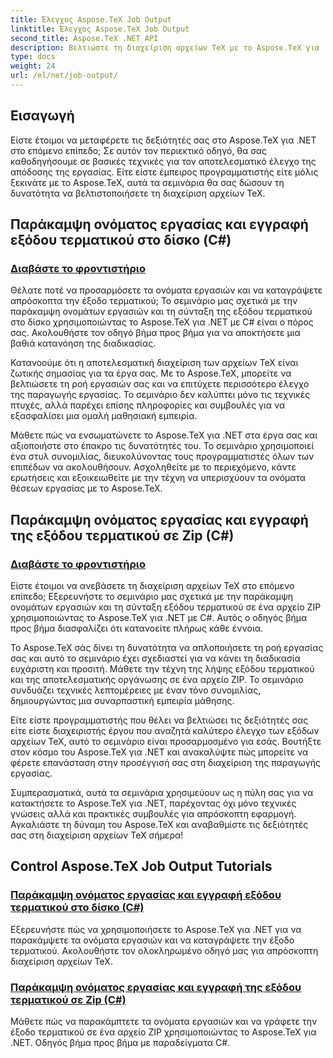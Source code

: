 ```yaml
---
title: Έλεγχος Aspose.TeX Job Output
linktitle: Έλεγχος Aspose.TeX Job Output
second_title: Aspose.TeX .NET API
description: Βελτιώστε τη διαχείριση αρχείων TeX με το Aspose.TeX για .NET. Μάθετε να παρακάμπτετε τα ονόματα εργασιών και να καταγράφετε την έξοδο τερματικού χωρίς κόπο χρησιμοποιώντας C# με τους οδηγούς βήμα προς βήμα.
type: docs
weight: 24
url: /el/net/job-output/
---
```


## Εισαγωγή

Είστε έτοιμοι να μεταφέρετε τις δεξιότητές σας στο Aspose.TeX για .NET στο επόμενο επίπεδο; Σε αυτόν τον περιεκτικό οδηγό, θα σας καθοδηγήσουμε σε βασικές τεχνικές για τον αποτελεσματικό έλεγχο της απόδοσης της εργασίας. Είτε είστε έμπειρος προγραμματιστής είτε μόλις ξεκινάτε με το Aspose.TeX, αυτά τα σεμινάρια θα σας δώσουν τη δυνατότητα να βελτιστοποιήσετε τη διαχείριση αρχείων TeX.

## Παράκαμψη ονόματος εργασίας και εγγραφή εξόδου τερματικού στο δίσκο (C#)
### [Διαβάστε το φροντιστήριο](./override-job-name-disk-output-csharp/)

Θέλατε ποτέ να προσαρμόσετε τα ονόματα εργασιών και να καταγράψετε απρόσκοπτα την έξοδο τερματικού; Το σεμινάριο μας σχετικά με την παράκαμψη ονομάτων εργασιών και τη σύνταξη της εξόδου τερματικού στο δίσκο χρησιμοποιώντας το Aspose.TeX για .NET με C# είναι ο πόρος σας. Ακολουθήστε τον οδηγό βήμα προς βήμα για να αποκτήσετε μια βαθιά κατανόηση της διαδικασίας.

Κατανοούμε ότι η αποτελεσματική διαχείριση των αρχείων TeX είναι ζωτικής σημασίας για τα έργα σας. Με το Aspose.TeX, μπορείτε να βελτιώσετε τη ροή εργασιών σας και να επιτύχετε περισσότερο έλεγχο της παραγωγής εργασίας. Το σεμινάριο δεν καλύπτει μόνο τις τεχνικές πτυχές, αλλά παρέχει επίσης πληροφορίες και συμβουλές για να εξασφαλίσει μια ομαλή μαθησιακή εμπειρία.

Μάθετε πώς να ενσωματώνετε το Aspose.TeX για .NET στα έργα σας και αξιοποιήστε στο έπακρο τις δυνατότητές του. Το σεμινάριο χρησιμοποιεί ένα στυλ συνομιλίας, διευκολύνοντας τους προγραμματιστές όλων των επιπέδων να ακολουθήσουν. Ασχοληθείτε με το περιεχόμενο, κάντε ερωτήσεις και εξοικειωθείτε με την τέχνη να υπερισχύουν τα ονόματα θέσεων εργασίας με το Aspose.TeX.

## Παράκαμψη ονόματος εργασίας και εγγραφή της εξόδου τερματικού σε Zip (C#)
### [Διαβάστε το φροντιστήριο](./override-job-name-zip-output-csharp/)

Είστε έτοιμοι να ανεβάσετε τη διαχείριση αρχείων TeX στο επόμενο επίπεδο; Εξερευνήστε το σεμινάριο μας σχετικά με την παράκαμψη ονομάτων εργασιών και τη σύνταξη εξόδου τερματικού σε ένα αρχείο ZIP χρησιμοποιώντας το Aspose.TeX για .NET με C#. Αυτός ο οδηγός βήμα προς βήμα διασφαλίζει ότι κατανοείτε πλήρως κάθε έννοια.

Το Aspose.TeX σάς δίνει τη δυνατότητα να απλοποιήσετε τη ροή εργασίας σας και αυτό το σεμινάριο έχει σχεδιαστεί για να κάνει τη διαδικασία ευχάριστη και προσιτή. Μάθετε την τέχνη της λήψης εξόδου τερματικού και της αποτελεσματικής οργάνωσης σε ένα αρχείο ZIP. Το σεμινάριο συνδυάζει τεχνικές λεπτομέρειες με έναν τόνο συνομιλίας, δημιουργώντας μια συναρπαστική εμπειρία μάθησης.

Είτε είστε προγραμματιστής που θέλει να βελτιώσει τις δεξιότητές σας είτε είστε διαχειριστής έργου που αναζητά καλύτερο έλεγχο των εξόδων αρχείων TeX, αυτό το σεμινάριο είναι προσαρμοσμένο για εσάς. Βουτήξτε στον κόσμο του Aspose.TeX για .NET και ανακαλύψτε πώς μπορείτε να φέρετε επανάσταση στην προσέγγισή σας στη διαχείριση της παραγωγής εργασίας.

Συμπερασματικά, αυτά τα σεμινάρια χρησιμεύουν ως η πύλη σας για να κατακτήσετε το Aspose.TeX για .NET, παρέχοντας όχι μόνο τεχνικές γνώσεις αλλά και πρακτικές συμβουλές για απρόσκοπτη εφαρμογή. Αγκαλιάστε τη δύναμη του Aspose.TeX και αναβαθμίστε τις δεξιότητές σας στη διαχείριση αρχείων TeX σήμερα!
## Control Aspose.TeX Job Output Tutorials
### [Παράκαμψη ονόματος εργασίας και εγγραφή εξόδου τερματικού στο δίσκο (C#)](./override-job-name-disk-output-csharp/)
Εξερευνήστε πώς να χρησιμοποιήσετε το Aspose.TeX για .NET για να παρακάμψετε τα ονόματα εργασιών και να καταγράψετε την έξοδο τερματικού. Ακολουθήστε τον ολοκληρωμένο οδηγό μας για απρόσκοπτη διαχείριση αρχείων TeX.
### [Παράκαμψη ονόματος εργασίας και εγγραφή της εξόδου τερματικού σε Zip (C#)](./override-job-name-zip-output-csharp/)
Μάθετε πώς να παρακάμπτετε τα ονόματα εργασιών και να γράφετε την έξοδο τερματικού σε ένα αρχείο ZIP χρησιμοποιώντας το Aspose.TeX για .NET. Οδηγός βήμα προς βήμα με παραδείγματα C#.